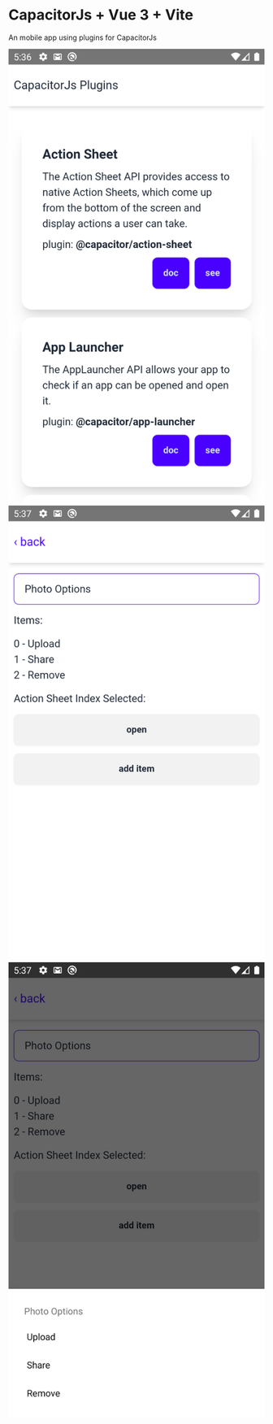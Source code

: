 # CapacitorJs + Vue 3 + Vite

An mobile app using plugins for CapacitorJs

![home](./src/assets/img/home.png)
![action-sheet-view](./src/assets/img/action-sheet-view.png)
![action-sheet-open](./src/assets/img/action-sheet-open.png)